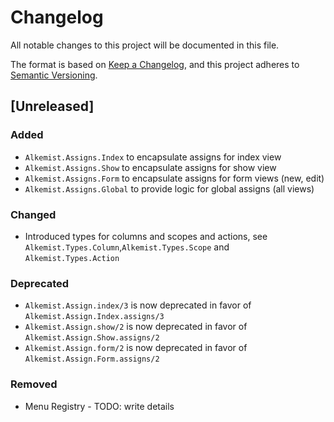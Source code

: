 # Changelog

All notable changes to this project will be documented in this file.

The format is based on [Keep a Changelog](https://keepachangelog.com/en/1.0.0/),
and this project adheres to [Semantic Versioning](https://semver.org/spec/v2.0.0.html).

## [Unreleased]
### Added
- `Alkemist.Assigns.Index` to encapsulate assigns for index view
- `Alkemist.Assigns.Show` to encapsulate assigns for show view
- `Alkemist.Assigns.Form` to encapsulate assigns for form views (new, edit)
- `Alkemist.Assigns.Global` to provide logic for global assigns (all views)

### Changed
- Introduced types for columns and scopes and actions, see `Alkemist.Types.Column`,`Alkemist.Types.Scope` and `Alkemist.Types.Action`

### Deprecated
- `Alkemist.Assign.index/3` is now deprecated in favor of `Alkemist.Assign.Index.assigns/3`
- `Alkemist.Assign.show/2` is now deprecated in favor of `Alkemist.Assign.Show.assigns/2`
- `Alkemist.Assign.form/2` is now deprecated in favor of `Alkemist.Assign.Form.assigns/2`

### Removed
- Menu Registry - TODO: write details